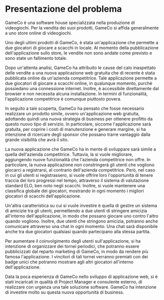 # Presentazione del problema

GameCo è una software house specializzata nella produzione di videogiochi. Per la vendita dei suoi prodotti, GameCo si affida generalmente a uno store online di videogiochi.

Uno degli ultimi prodotti di GameCo, è stata un'applicazione che permette a due giocatori di giocare a scacchi in locale. Al momento della pubblicazione dell'applicazione sullo store, le vendite non sono andate come previsto e sono state un fallimento totale.

Dopo un'attenta analisi, GameCo ha attribuito le cause del calo inaspettato delle vendite a una nuova applicazione web gratuita che di recente è stata pubblicata online da un'azienda competitrice. Tale applicazione permette a due giocatori di giocare a scacchi online, in qualunque momento, purchè possiedano una connessione internet. Inoltre, è accessibile direttamente dal browser e non necessita alcuna installazione. In termini di funzionalità, l'applicazione competitrice è comunque piuttosto povera.

In seguito a tale scoperta, GameCo ha pensato che fosse necessario realizzare un prodotto simile, ovvero un'applicazione web gratuita, adottando quindi una nuova strategia di business per ottenere profitto da questo nuovo tipo di servizio. In particolare, siccome l'applicazione sarà gratuita, per coprire i costi di manutenzione e generare margine, si ha intenzione di ricercare degli sponsor che possano trarre vantaggio dalla grande visibilità che avrà il sito.

La nuova applicazione che GameCo ha in mente di sviluppare sarà simile a quella dell'azienda competitrice. Tuttavia, la si vuole migliorare, aggiungendo nuove funzionalità che l'azienda competitrice non offre.
In particolare, la nuova applicazione non constringerà gli utenti che vogliono giocarci a registrarsi, al contrario dell'azienda competitrice. Però, nel caso in cui gli utenti si registrassero, si vuole offrire loro l'opportunità di tenere traccia dei loro progressi nel tempo, attraverso il sistema di valutazione standard ELO, ben noto negli scacchi. Inoltre, si vuole mantenere una classifica globale dei giocatori, mostrando in ogni momento i migliori giocatori di scacchi dell'applicazione.

Un'altra caratteristica su cui si vuole investire è quella di gestire un sistema di amicizie tra gli utenti, permettendo a due utenti di stringere amicizia all'interno dell'applicazione, in modo che possano giocare uno contro l'altro quando vogliono. Inoltre, due utenti che stringono amicizia, potranno anche comunicare attraverso una chat in ogni momento. Una chat sarà disponibile anche tra due giocatori qualsiasi quando partecipano alla stessa partita.

Per aumentare il coinvolgimento degli utenti sull'applicazione, si ha intenzione di organizzare dei tornei periodici, che potranno essere pubblicizzati dal reparto marketing di GameCo, in modo da rendere più famosa l'applicazione.
I vincitori di tali tornei verranno premiati con dei badge unici che potranno mostrare agli altri giocatori all'interno dell'applicazione.

Data la poca esperienza di GameCo nello sviluppo di applicazione web, si è stati incaricati in qualità di Project Manager e consulente esterno, di realizzare con urgenza una tale soluzione software. GameCo ha intenzione di investire molto su questa nuova opportunità di business.